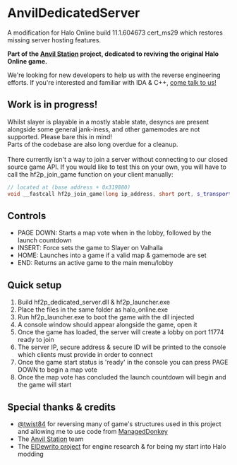 # AnvilDedicatedServer
A modification for Halo Online build 11.1.604673 cert_ms29 which restores missing server hosting features.<br/>

**Part of the [Anvil Station](https://discord.gg/hetx7ekZJQ) project, dedicated to reviving the original Halo Online game.**<br/>

We're looking for new developers to help us with the reverse engineering efforts. If you're interested and familiar with IDA & C++, [come talk to us!](https://discord.gg/hetx7ekZJQ)

## Work is in progress!
Whilst slayer is playable in a mostly stable state, desyncs are present alongside some general jank-iness, and other gamemodes are not supported. Please bare this in mind!<br/>
Parts of the codebase are also long overdue for a cleanup.<br/>
<br/>
There currently isn't a way to join a server without connecting to our closed source game API. If you would like to test this on your own, you will have to call the hf2p_join_game function on your client manually:
```cpp
// located at (base address + 0x319880)
void __fastcall hf2p_join_game(long ip_address, short port, s_transport_secure_identifier session_id, s_transport_secure_address host_address)
```

## Controls
- PAGE DOWN: Starts a map vote when in the lobby, followed by the launch countdown
- INSERT: Force sets the game to Slayer on Valhalla
- HOME: Launches into a game if a valid map & gamemode are set
- END: Returns an active game to the main menu/lobby

## Quick setup
1) Build hf2p_dedicated_server.dll & hf2p_launcher.exe
2) Place the files in the same folder as halo_online.exe
3) Run hf2p_launcher.exe to boot the game with the dll injected
4) A console window should appear alongside the game, open it
5) Once the game has loaded, the server will create a lobby on port 11774 ready to join
6) The server IP, secure address & secure ID will be printed to the console which clients must provide in order to connect
7) Once the game start status is 'ready' in the console you can press PAGE DOWN to begin a map vote
8) Once the map vote has concluded the launch countdown will begin and the game will start

## Special thanks & credits
- [@twist84](https://github.com/twist84) for reversing many of game's structures used in this project and allowing me to use code from [ManagedDonkey](https://github.com/theTwist84/ManagedDonkey/)
- The [Anvil Station](https://discord.gg/hetx7ekZJQ) team
- The [ElDewrito project](https://github.com/ElDewrito/ElDorito) for engine research & for being my start into Halo modding
